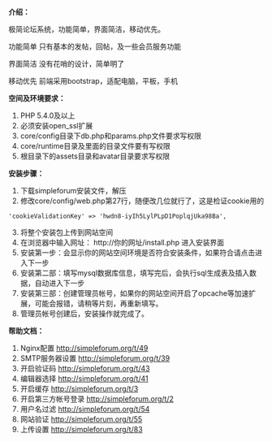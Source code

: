 **介绍：**

极简论坛系统，功能简单，界面简洁，移动优先。

功能简单
只有基本的发帖，回帖，及一些会员服务功能

界面简洁
没有花哨的设计，简单明了

移动优先
前端采用bootstrap，适配电脑，平板，手机

**空间及环境要求：**

1. PHP 5.4.0及以上
2. 必须安装open_ssl扩展
3. core/config目录下db.php和params.php文件要求写权限
4. core/runtime目录及里面的目录文件要有写权限
5. 根目录下的assets目录和avatar目录要求写权限

**安装步骤：**

1. 下载simpleforum安装文件，解压
2. 修改core/config/web.php第27行，随便改几位就行了，这是检证cookie用的
 ```
 'cookieValidationKey' => 'hwdn8-iyIh5LylPLpD1PoplqjUka98Ba',
 ```
3. 将整个安装包上传到网站空间
4. 在浏览器中输入网址： http://你的网址/install.php  进入安装界面
5. 安装第一步：会显示你的网站空间环境是否符合安装条件，如果符合请点击进入下一步
6. 安装第二部：填写mysql数据库信息，填写完后，会执行sql生成表及插入数据，自动进入下一步
7. 安装第三部：创建管理员帐号，如果你的网站空间开启了opcache等加速扩展，可能会报错，请稍等片刻，再重新填写。
8. 管理员帐号创建后，安装操作就完成了。

**帮助文档：**

1. Nginx配置 http://simpleforum.org/t/49
2. SMTP服务器设置 http://simpleforum.org/t/39
3. 开启验证码 http://simpleforum.org/t/43
4. 编辑器选择 http://simpleforum.org/t/41
5. 开启缓存 http://simpleforum.org/t/3
6. 开启第三方帐号登录 http://simpleforum.org/t/2
7. 用户名过滤 http://simpleforum.org/t/54
8. 网站验证 http://simpleforum.org/t/55
9. 上传设置 http://simpleforum.org/t/83
